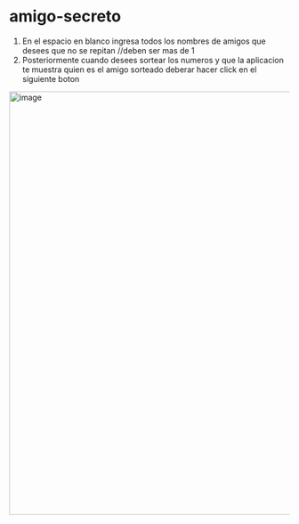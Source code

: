# amigo-secreto
1. En el espacio en blanco ingresa todos los nombres de amigos que desees que no se repitan
   //deben ser mas de 1
3. Posteriormente cuando desees sortear los numeros y que la aplicacion te muestra quien es el amigo sorteado deberar hacer click en el siguiente boton
<img width="760" alt="image" src="https://github.com/user-attachments/assets/24e27733-9cc9-423a-bb54-564e21ec6694" />

